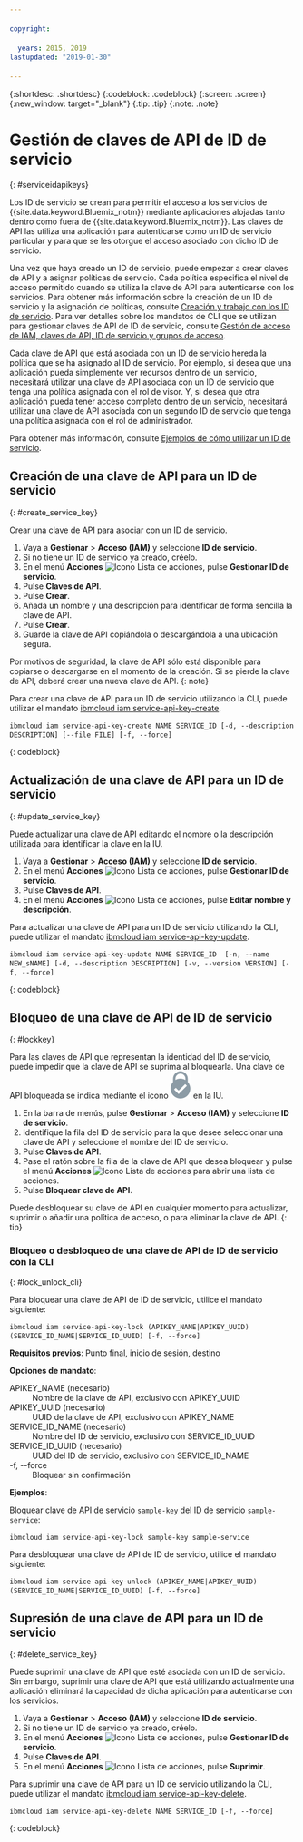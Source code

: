```yaml
---

copyright:

  years: 2015, 2019
lastupdated: "2019-01-30"

---
```


{:shortdesc: .shortdesc}
{:codeblock: .codeblock}
{:screen: .screen}
{:new_window: target="_blank"}
{:tip: .tip}
{:note: .note}


# Gestión de claves de API de ID de servicio
{: #serviceidapikeys}

Los ID de servicio se crean para permitir el acceso a los servicios de {{site.data.keyword.Bluemix_notm}} mediante aplicaciones alojadas tanto dentro como fuera de {{site.data.keyword.Bluemix_notm}}. Las claves de API las utiliza una aplicación para autenticarse como un ID de servicio particular y para que se les otorgue el acceso asociado con dicho ID de servicio.

Una vez que haya creado un ID de servicio, puede empezar a crear claves de API y a asignar políticas de servicio. Cada política especifica el nivel de acceso permitido cuando se utiliza la clave de API para autenticarse con los servicios. Para obtener más información sobre la creación de un ID de servicio y la asignación de políticas, consulte [Creación y trabajo con los ID de servicio](/docs/iam?topic=iam-serviceids#serviceids). Para ver detalles sobre los mandatos de CLI que se utilizan para gestionar claves de API de ID de servicio, consulte [Gestión de acceso de IAM, claves de API, ID de servicio y grupos de acceso](/docs/cli/reference/ibmcloud?topic=cloud-cli-ibmcloud_commands_iam#ibmcloud_commands_iam).

Cada clave de API que está asociada con un ID de servicio hereda la política que se ha asignado al ID de servicio. Por ejemplo, si desea que una aplicación pueda simplemente ver recursos dentro de un servicio, necesitará utilizar una clave de API asociada con un ID de servicio que tenga una política asignada con el rol de visor. Y, si desea que otra aplicación pueda tener acceso completo dentro de un servicio, necesitará utilizar una clave de API asociada con un segundo ID de servicio que tenga una política asignada con el rol de administrador.

Para obtener más información, consulte [Ejemplos de cómo utilizar un ID de servicio](/docs/iam?topic=iam-serviceids#examples_serviceid).

## Creación de una clave de API para un ID de servicio
{: #create_service_key}

Crear una clave de API para asociar con un ID de servicio.

1. Vaya a **Gestionar** &gt; **Acceso (IAM)** y seleccione **ID de servicio**.
2. Si no tiene un ID de servicio ya creado, créelo.
3. En el menú **Acciones** ![Icono Lista de acciones](../icons/action-menu-icon.svg), pulse **Gestionar ID de servicio**.
4. Pulse **Claves de API**.
5. Pulse **Crear**.
6. Añada un nombre y una descripción para identificar de forma sencilla la clave de API.
7. Pulse **Crear**.
8. Guarde la clave de API copiándola o descargándola a una ubicación segura.

Por motivos de seguridad, la clave de API sólo está disponible para copiarse o descargarse en el momento de la creación. Si se pierde la clave de API, deberá crear una nueva clave de API.
{: note}

Para crear una clave de API para un ID de servicio utilizando la CLI, puede utilizar el mandato [ibmcloud iam service-api-key-create](/docs/cli/reference/ibmcloud?topic=cloud-cli-ibmcloud_iam_api_key_create#ibmcloud_iam_service_api_key_create).
```
ibmcloud iam service-api-key-create NAME SERVICE_ID [-d, --description DESCRIPTION] [--file FILE] [-f, --force]
```
{: codeblock}

## Actualización de una clave de API para un ID de servicio
{: #update_service_key}

Puede actualizar una clave de API editando el nombre o la descripción utilizada para identificar la clave en la IU.

1. Vaya a **Gestionar** &gt; **Acceso (IAM)** y seleccione **ID de servicio**.
2. En el menú **Acciones** ![Icono Lista de acciones](../icons/action-menu-icon.svg), pulse **Gestionar ID de servicio**.
3. Pulse **Claves de API**.
4. En el menú **Acciones** ![Icono Lista de acciones](../icons/action-menu-icon.svg), pulse **Editar nombre y descripción**.

Para actualizar una clave de API para un ID de servicio utilizando la CLI, puede utilizar el mandato [ibmcloud iam service-api-key-update](/docs/cli/reference/ibmcloud?topic=cloud-cli-ibmcloud_iam_api_key_create#ibmcloud_iam_service_api_key_update).
```
ibmcloud iam service-api-key-update NAME SERVICE_ID  [-n, --name NEW_sNAME] [-d, --description DESCRIPTION] [-v, --version VERSION] [-f, --force]
```
{: codeblock}

## Bloqueo de una clave de API de ID de servicio
{: #lockkey}

Para las claves de API que representan la identidad del ID de servicio, puede impedir que la clave de API se suprima al bloquearla. Una clave de API bloqueada se indica mediante el icono ![icono Bloqueado](images/locked.svg "Bloqueado") en la IU.

1. En la barra de menús, pulse **Gestionar** &gt; **Acceso (IAM)** y seleccione **ID de servicio**.
2. Identifique la fila del ID de servicio para la que desee seleccionar una clave de API y seleccione el nombre del ID de servicio.
3. Pulse **Claves de API**.
4. Pase el ratón sobre la fila de la clave de API que desea bloquear y pulse el menú **Acciones** ![Icono Lista de acciones](../icons/action-menu-icon.svg) para abrir una lista de acciones.
5. Pulse **Bloquear clave de API**.

Puede desbloquear su clave de API en cualquier momento para actualizar, suprimir o añadir una política de acceso, o para eliminar la clave de API.
{: tip}

### Bloqueo o desbloqueo de una clave de API de ID de servicio con la CLI
{: #lock_unlock_cli}

Para bloquear una clave de API de ID de servicio, utilice el mandato siguiente:

```
ibmcloud iam service-api-key-lock (APIKEY_NAME|APIKEY_UUID) (SERVICE_ID_NAME|SERVICE_ID_UUID) [-f, --force]
```

<strong>Requisitos previos</strong>: Punto final, inicio de sesión, destino

<strong>Opciones de mandato</strong>:
<dl>
  <dt>APIKEY_NAME (necesario)</dt>
  <dd>Nombre de la clave de API, exclusivo con APIKEY_UUID</dd>
  <dt>APIKEY_UUID (necesario)</dt>
  <dd>UUID de la clave de API, exclusivo con APIKEY_NAME</dd>
  <dt>SERVICE_ID_NAME (necesario)</dt>
  <dd>Nombre del ID de servicio, exclusivo con SERVICE_ID_UUID</dd>
  <dt>SERVICE_ID_UUID (necesario)</dt>
  <dd>UUID del ID de servicio, exclusivo con SERVICE_ID_NAME</dd>
  <dt>-f, --force</dt>
  <dd>Bloquear sin confirmación</dd>
</dl>

<strong>Ejemplos</strong>:

Bloquear clave de API de servicio `sample-key` del ID de servicio `sample-service`:

```
ibmcloud iam service-api-key-lock sample-key sample-service
```

Para desbloquear una clave de API de ID de servicio, utilice el mandato siguiente:

```
ibmcloud iam service-api-key-unlock (APIKEY_NAME|APIKEY_UUID) (SERVICE_ID_NAME|SERVICE_ID_UUID) [-f, --force]
```


## Supresión de una clave de API para un ID de servicio
{: #delete_service_key}

Puede suprimir una clave de API que esté asociada con un ID de servicio. Sin embargo, suprimir una clave de API que está utilizando actualmente una aplicación eliminará la capacidad de dicha aplicación para autenticarse con los servicios.

1. Vaya a **Gestionar** &gt; **Acceso (IAM)** y seleccione **ID de servicio**.
2. Si no tiene un ID de servicio ya creado, créelo.
3. En el menú **Acciones** ![Icono Lista de acciones](../icons/action-menu-icon.svg), pulse **Gestionar ID de servicio**.
4. Pulse **Claves de API**.
5. En el menú **Acciones** ![Icono Lista de acciones](../icons/action-menu-icon.svg), pulse **Suprimir**.

Para suprimir una clave de API para un ID de servicio utilizando la CLI, puede utilizar el mandato [ibmcloud iam service-api-key-delete](/docs/cli/reference/ibmcloud?topic=cloud-cli-ibmcloud_iam_api_key_create#ibmcloud_iam_service_api_key_delete).
```
ibmcloud iam service-api-key-delete NAME SERVICE_ID [-f, --force]
```
{: codeblock}

